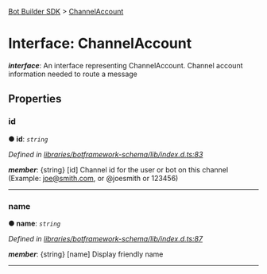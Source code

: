 [Bot Builder SDK](../README.md) > [ChannelAccount](../interfaces/botbuilder.channelaccount.md)



# Interface: ChannelAccount

*__interface__*: An interface representing ChannelAccount. Channel account information needed to route a message



## Properties
<a id="id"></a>

###  id

**●  id**:  *`string`* 

*Defined in [libraries/botframework-schema/lib/index.d.ts:83](https://github.com/Microsoft/botbuilder-js/blob/09ad751/libraries/botframework-schema/lib/index.d.ts#L83)*


*__member__*: {string} [id] Channel id for the user or bot on this channel (Example: [joe@smith.com](mailto:joe@smith.com), or @joesmith or 123456)





___

<a id="name"></a>

###  name

**●  name**:  *`string`* 

*Defined in [libraries/botframework-schema/lib/index.d.ts:87](https://github.com/Microsoft/botbuilder-js/blob/09ad751/libraries/botframework-schema/lib/index.d.ts#L87)*


*__member__*: {string} [name] Display friendly name





___


